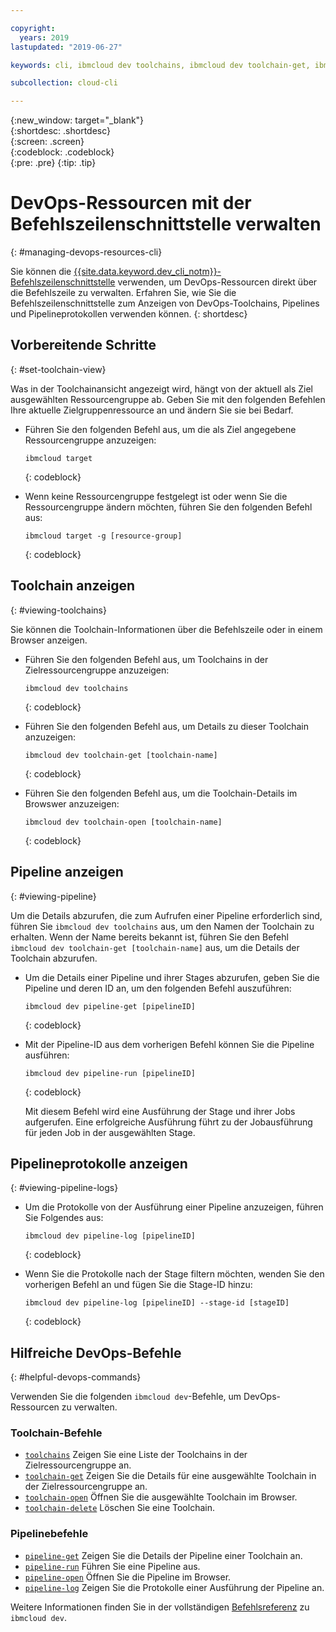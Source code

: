 ```yaml
---

copyright:
  years: 2019
lastupdated: "2019-06-27"

keywords: cli, ibmcloud dev toolchains, ibmcloud dev toolchain-get, ibmcloud dev toolchain-delete, ibmcloud dev toolchain-open, ibmcloud dev pipeline-get, ibmcloud dev pipeline-invoke, ibmcloud dev pipeline-log, ibmcloud dev pipeline-open, ibmcloud dev, cli blog, cli video, cli reference

subcollection: cloud-cli

---
```


{:new_window: target="_blank"}  
{:shortdesc: .shortdesc}  
{:screen: .screen}  
{:codeblock: .codeblock}  
{:pre: .pre}
{:tip: .tip}

# DevOps-Ressourcen mit der Befehlszeilenschnittstelle verwalten
{: #managing-devops-resources-cli}

Sie können die [{{site.data.keyword.dev_cli_notm}}-Befehlszeilenschnittstelle](/docs/cli?topic=cloud-cli-getting-started) verwenden, um DevOps-Ressourcen direkt über die Befehlszeile zu verwalten. Erfahren Sie, wie Sie die Befehlszeilenschnittstelle zum Anzeigen von DevOps-Toolchains, Pipelines und Pipelineprotokollen verwenden können.
{: shortdesc}

## Vorbereitende Schritte
{: #set-toolchain-view}

Was in der Toolchainansicht angezeigt wird, hängt von der aktuell als Ziel ausgewählten Ressourcengruppe ab. Geben Sie mit den folgenden Befehlen Ihre aktuelle Zielgruppenressource an und ändern Sie sie bei Bedarf.

* Führen Sie den folgenden Befehl aus, um die als Ziel angegebene Ressourcengruppe anzuzeigen:
  ```
  ibmcloud target
  ``` 
  {: codeblock}

* Wenn keine Ressourcengruppe festgelegt ist oder wenn Sie die Ressourcengruppe ändern möchten, führen Sie den folgenden Befehl aus: 
  ```
  ibmcloud target -g [resource-group]
  ```
  {: codeblock}

## Toolchain anzeigen
{: #viewing-toolchains}

Sie können die Toolchain-Informationen über die Befehlszeile oder in einem Browser anzeigen.

* Führen Sie den folgenden Befehl aus, um Toolchains in der Zielressourcengruppe anzuzeigen:
  ```
  ibmcloud dev toolchains
  ```
  {: codeblock}

* Führen Sie den folgenden Befehl aus, um Details zu dieser Toolchain anzuzeigen:
  ```
  ibmcloud dev toolchain-get [toolchain-name]
  ```
  {: codeblock}

* Führen Sie den folgenden Befehl aus, um die Toolchain-Details im Browswer anzuzeigen:
  ```
  ibmcloud dev toolchain-open [toolchain-name]
  ```
  {: codeblock}  

## Pipeline anzeigen
{: #viewing-pipeline}

Um die Details abzurufen, die zum Aufrufen einer Pipeline erforderlich sind, führen Sie `ibmcloud dev toolchains` aus, um den Namen der Toolchain zu erhalten. Wenn der Name bereits bekannt ist, führen Sie den Befehl `ibmcloud dev toolchain-get [toolchain-name]` aus, um die Details der Toolchain abzurufen. 

* Um die Details einer Pipeline und ihrer Stages abzurufen, geben Sie die Pipeline und deren ID an, um den folgenden Befehl auszuführen:
  ```
  ibmcloud dev pipeline-get [pipelineID]
  ```
  {: codeblock}

* Mit der Pipeline-ID aus dem vorherigen Befehl können Sie die Pipeline ausführen:
  ```
  ibmcloud dev pipeline-run [pipelineID]
  ```
  {: codeblock}

  Mit diesem Befehl wird eine Ausführung der Stage und ihrer Jobs aufgerufen. Eine erfolgreiche Ausführung führt zu der Jobausführung für jeden Job in der ausgewählten Stage.

## Pipelineprotokolle anzeigen
{: #viewing-pipeline-logs}

* Um die Protokolle von der Ausführung einer Pipeline anzuzeigen, führen Sie Folgendes aus:
  ```
  ibmcloud dev pipeline-log [pipelineID]
  ```
  {: codeblock}

* Wenn Sie die Protokolle nach der Stage filtern möchten, wenden Sie den vorherigen Befehl an und fügen Sie die Stage-ID hinzu:
  ```
  ibmcloud dev pipeline-log [pipelineID] --stage-id [stageID]
  ```
  {: codeblock}

## Hilfreiche DevOps-Befehle
{: #helpful-devops-commands}

Verwenden Sie die folgenden `ibmcloud dev`-Befehle, um DevOps-Ressourcen zu verwalten.

### Toolchain-Befehle
- [`toolchains`](/docs/cli/idt?topic=cloud-cli-idt-cli#toolchains) Zeigen Sie eine Liste der Toolchains in der Zielressourcengruppe an.
- [`toolchain-get`](/docs/cli/idt?topic=cloud-cli-idt-cli#toolchain-get) Zeigen Sie die Details für eine ausgewählte Toolchain in der Zielressourcengruppe an.
- [`toolchain-open`](/docs/cli/idt?topic=cloud-cli-idt-cli#toolchain-open) Öffnen Sie die ausgewählte Toolchain im Browser.
- [`toolchain-delete`](/docs/cli/idt?topic=cloud-cli-idt-cli#toolchain-delete) Löschen Sie eine Toolchain.

### Pipelinebefehle
- [`pipeline-get`](/docs/cli/idt?topic=cloud-cli-idt-cli#pipeline-get) Zeigen Sie die Details der Pipeline einer Toolchain an.
- [`pipeline-run`](/docs/cli/idt?topic=cloud-cli-idt-cli#pipeline-run) Führen Sie eine Pipeline aus.
- [`pipeline-open`](/docs/cli/idt?topic=cloud-cli-idt-cli#pipeline-open) Öffnen Sie die Pipeline im Browser.
- [`pipeline-log`](/docs/cli/idt?topic=cloud-cli-idt-cli#pipeline-log) Zeigen Sie die Protokolle einer Ausführung der Pipeline an.

Weitere Informationen finden Sie in der vollständigen [Befehlsreferenz](/docs/cli/idt?topic=idt-cli) zu `ibmcloud dev`.
